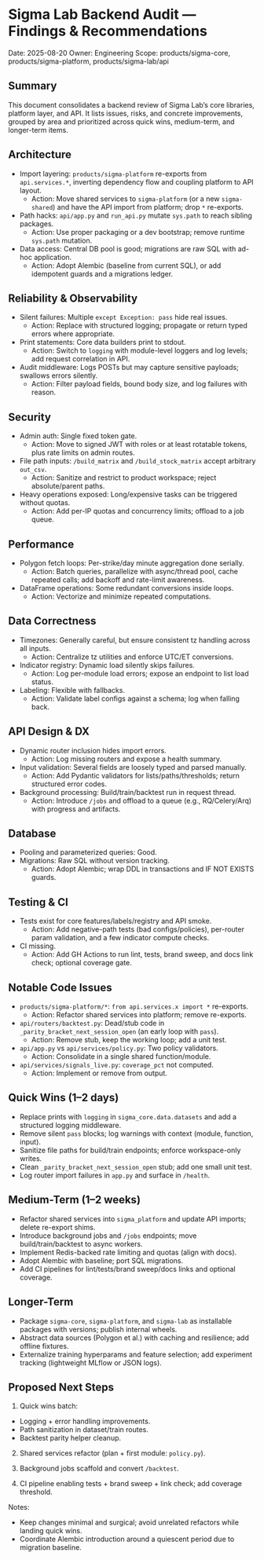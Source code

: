 # Sigma Lab Backend Audit — Findings & Recommendations

Date: 2025-08-20
Owner: Engineering
Scope: products/sigma-core, products/sigma-platform, products/sigma-lab/api

## Summary

This document consolidates a backend review of Sigma Lab’s core libraries, platform layer, and API. It lists issues, risks, and concrete improvements, grouped by area and prioritized across quick wins, medium-term, and longer-term items.

## Architecture

- Import layering: `products/sigma-platform` re-exports from `api.services.*`, inverting dependency flow and coupling platform to API layout.
  - Action: Move shared services to `sigma-platform` (or a new `sigma-shared`) and have the API import from platform; drop `*` re-exports.
- Path hacks: `api/app.py` and `run_api.py` mutate `sys.path` to reach sibling packages.
  - Action: Use proper packaging or a dev bootstrap; remove runtime `sys.path` mutation.
- Data access: Central DB pool is good; migrations are raw SQL with ad-hoc application.
  - Action: Adopt Alembic (baseline from current SQL), or add idempotent guards and a migrations ledger.

## Reliability & Observability

- Silent failures: Multiple `except Exception: pass` hide real issues.
  - Action: Replace with structured logging; propagate or return typed errors where appropriate.
- Print statements: Core data builders print to stdout.
  - Action: Switch to `logging` with module-level loggers and log levels; add request correlation in API.
- Audit middleware: Logs POSTs but may capture sensitive payloads; swallows errors silently.
  - Action: Filter payload fields, bound body size, and log failures with reason.

## Security

- Admin auth: Single fixed token gate.
  - Action: Move to signed JWT with roles or at least rotatable tokens, plus rate limits on admin routes.
- File path inputs: `/build_matrix` and `/build_stock_matrix` accept arbitrary `out_csv`.
  - Action: Sanitize and restrict to product workspace; reject absolute/parent paths.
- Heavy operations exposed: Long/expensive tasks can be triggered without quotas.
  - Action: Add per-IP quotas and concurrency limits; offload to a job queue.

## Performance

- Polygon fetch loops: Per-strike/day minute aggregation done serially.
  - Action: Batch queries, parallelize with async/thread pool, cache repeated calls; add backoff and rate-limit awareness.
- DataFrame operations: Some redundant conversions inside loops.
  - Action: Vectorize and minimize repeated computations.

## Data Correctness

- Timezones: Generally careful, but ensure consistent tz handling across all inputs.
  - Action: Centralize tz utilities and enforce UTC/ET conversions.
- Indicator registry: Dynamic load silently skips failures.
  - Action: Log per-module load errors; expose an endpoint to list load status.
- Labeling: Flexible with fallbacks.
  - Action: Validate label configs against a schema; log when falling back.

## API Design & DX

- Dynamic router inclusion hides import errors.
  - Action: Log missing routers and expose a health summary.
- Input validation: Several fields are loosely typed and parsed manually.
  - Action: Add Pydantic validators for lists/paths/thresholds; return structured error codes.
- Background processing: Build/train/backtest run in request thread.
  - Action: Introduce `/jobs` and offload to a queue (e.g., RQ/Celery/Arq) with progress and artifacts.

## Database

- Pooling and parameterized queries: Good.
- Migrations: Raw SQL without version tracking.
  - Action: Adopt Alembic; wrap DDL in transactions and IF NOT EXISTS guards.

## Testing & CI

- Tests exist for core features/labels/registry and API smoke.
  - Action: Add negative-path tests (bad configs/policies), per-router param validation, and a few indicator compute checks.
- CI missing.
  - Action: Add GH Actions to run lint, tests, brand sweep, and docs link check; optional coverage gate.

## Notable Code Issues

- `products/sigma-platform/*`: `from api.services.x import *` re-exports.
  - Action: Refactor shared services into platform; remove re-exports.
- `api/routers/backtest.py`: Dead/stub code in `_parity_bracket_next_session_open` (an early loop with `pass`).
  - Action: Remove stub, keep the working loop; add a unit test.
- `api/app.py` vs `api/services/policy.py`: Two policy validators.
  - Action: Consolidate in a single shared function/module.
- `api/services/signals_live.py`: `coverage_pct` not computed.
  - Action: Implement or remove from output.

## Quick Wins (1–2 days)

- Replace prints with `logging` in `sigma_core.data.datasets` and add a structured logging middleware.
- Remove silent `pass` blocks; log warnings with context (module, function, input).
- Sanitize file paths for build/train endpoints; enforce workspace-only writes.
- Clean `_parity_bracket_next_session_open` stub; add one small unit test.
- Log router import failures in `app.py` and surface in `/health`.

## Medium-Term (1–2 weeks)

- Refactor shared services into `sigma_platform` and update API imports; delete re-export shims.
- Introduce background jobs and `/jobs` endpoints; move build/train/backtest to async workers.
- Implement Redis-backed rate limiting and quotas (align with docs).
- Adopt Alembic with baseline; port SQL migrations.
- Add CI pipelines for lint/tests/brand sweep/docs links and optional coverage.

## Longer-Term

- Package `sigma-core`, `sigma-platform`, and `sigma-lab` as installable packages with versions; publish internal wheels.
- Abstract data sources (Polygon et al.) with caching and resilience; add offline fixtures.
- Externalize training hyperparams and feature selection; add experiment tracking (lightweight MLflow or JSON logs).

## Proposed Next Steps

1) Quick wins batch:
- Logging + error handling improvements.
- Path sanitization in dataset/train routes.
- Backtest parity helper cleanup.

2) Shared services refactor (plan + first module: `policy.py`).

3) Background jobs scaffold and convert `/backtest`.

4) CI pipeline enabling tests + brand sweep + link check; add coverage threshold.

Notes:
- Keep changes minimal and surgical; avoid unrelated refactors while landing quick wins.
- Coordinate Alembic introduction around a quiescent period due to migration baseline.

